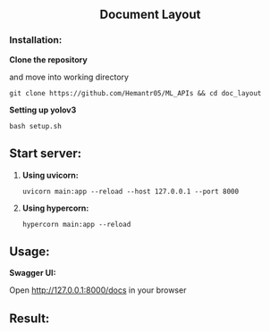 <h2 align="center">Document Layout</h2>

### Installation:

**Clone the repository**

and move into working directory

```git clone https://github.com/Hemantr05/ML_APIs && cd doc_layout```

**Setting up yolov3**

```bash setup.sh```


## Start server:

1. **Using uvicorn:**

    ```uvicorn main:app --reload --host 127.0.0.1 --port 8000```

2. **Using hypercorn:**

    ```hypercorn main:app --reload```

## Usage:
    
**Swagger UI:**

Open http://127.0.0.1:8000/docs in your browser


## Result:

<!-- ![alt-text-1](./imgs/demo.png "original") ![alt-text-2](./imgs/demo_result.png "after_ocr") -->
